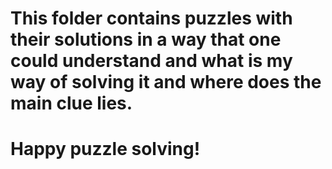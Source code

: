 # This folder contains puzzles with their solutions in a way that one could understand and what is my way of solving it and where does the main clue lies. 
# Happy puzzle solving!